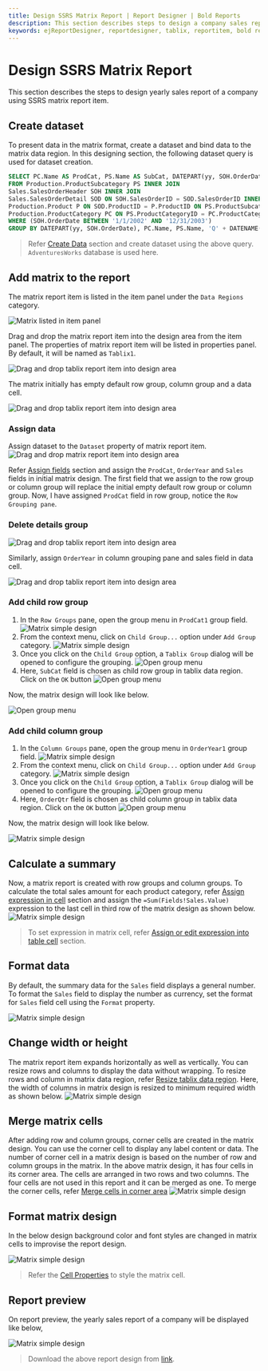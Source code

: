 ```yaml
---
title: Design SSRS Matrix Report | Report Designer | Bold Reports
description: This section describes steps to design a company sales report using matrix report item in Bold Report Designer
keywords: ejReportDesigner, reportdesigner, tablix, reportitem, bold reports, documentation, help, ej, user guide, demo, samples, bold reports, bold reporting
---
```


# Design SSRS Matrix Report

This section describes the steps to design yearly sales report of a company using SSRS matrix report item.

## Create dataset

To present data in the matrix format, create a dataset and bind data to the matrix data region. In this designing section, the following dataset query is used for dataset creation.

```sql
SELECT PC.Name AS ProdCat, PS.Name AS SubCat, DATEPART(yy, SOH.OrderDate) AS OrderYear, 'Q' + DATENAME(qq, SOH.OrderDate) AS OrderQtr,SUM(SOD.UnitPrice * SOD.OrderQty) AS Sales
FROM Production.ProductSubcategory PS INNER JOIN
Sales.SalesOrderHeader SOH INNER JOIN
Sales.SalesOrderDetail SOD ON SOH.SalesOrderID = SOD.SalesOrderID INNER JOIN
Production.Product P ON SOD.ProductID = P.ProductID ON PS.ProductSubcategoryID = P.ProductSubcategoryID INNER JOIN
Production.ProductCategory PC ON PS.ProductCategoryID = PC.ProductCategoryID
WHERE (SOH.OrderDate BETWEEN '1/1/2002' AND '12/31/2003')
GROUP BY DATEPART(yy, SOH.OrderDate), PC.Name, PS.Name, 'Q' + DATENAME(qq, SOH.OrderDate), PS.ProductSubcategoryID
```

> Refer [Create Data](./../../../manage-data/dataset/create-an-embedded-dataset/#create-an-embedded-dataset) section and create dataset using the above query. `AdventuresWorks` database is used here.

## Add matrix to the report

The matrix report item is listed in the item panel under the `Data Regions` category.

![Matrix listed in item panel](/static/assets/on-premise/images/report-designer/report-items/matrix/item-panel-view.png '#width=230px')

Drag and drop the matrix report item into the design area from the item panel. The properties of matrix report item will be listed in properties panel. By default, it will be named as `Tablix1`.

![Drag and drop tablix report item into design area](/static/assets/on-premise/images/report-designer/report-items/matrix/drag-and-drop-matrix.png '#width=255px')

The matrix initially has empty default row group, column group and a data cell.

![Drag and drop tablix report item into design area](/static/assets/on-premise/images/report-designer/report-items/matrix/initial-matrix-structure.png '#width=410px')

### Assign data

Assign dataset to the `Dataset` property of matrix report item.
![Drag and drop matrix report item into design area](/static/assets/on-premise/images/report-designer/report-items/matrix/assign-data.png '#width=385px')

Refer [Assign fields](./../../../report-items/tablix/assign-data-to-tablix-data-region/) section and assign the `ProdCat`, `OrderYear` and `Sales` fields in  initial matrix design.
The first field that we assign to the row group or column group will replace the initial empty default row group or column group. Now, I have assigned `ProdCat` field in row group, notice the `Row Grouping pane`.

### Delete details group

![Drag and drop tablix report item into design area](/static/assets/on-premise/images/report-designer/report-items/matrix/default-group-replace.png '#width=395px')

Similarly, assign `OrderYear` in column grouping pane and sales field in data cell.

![Drag and drop tablix report item into design area](/static/assets/on-premise/images/report-designer/report-items/matrix/assign-initial-fields.png '#width=395px')

### Add child row group

1. In the `Row Groups` pane, open the group menu in `ProdCat1` group field.
   ![Matrix simple design](/static/assets/on-premise/images/report-designer/report-items/matrix/open-group-menu-to-add-child-group.png '#width=395px')
2. From the context menu, click on `Child Group...` option under `Add Group` category.
   ![Matrix simple design](/static/assets/on-premise/images/report-designer/report-items/matrix/child-row-group.png '#width=395px')
3. Once you click on the `Child Group` option, a `Tablix Group` dialog will be opened to configure the grouping.
   ![Open group menu](/static/assets/on-premise/images/report-designer/report-items/matrix/tablix-group-dialog.png '#width=395px')
4. Here, `SubCat` field is chosen as child row group in tablix data region. Click on the `OK` button
   ![Open group menu](/static/assets/on-premise/images/report-designer/report-items/matrix/select-child-row-group.png '#width=395px')

Now, the matrix design will look like below.

![Open group menu](/static/assets/on-premise/images/report-designer/report-items/matrix/child-row-group-output.png '#width=410px')

### Add child column group

1. In the `Column Groups` pane, open the group menu in `OrderYear1` group field.
   ![Matrix simple design](/static/assets/on-premise/images/report-designer/report-items/matrix/open-group-menu-to-add-column-child-group.png '#width=395px')
2. From the context menu, click on `Child Group...` option under `Add Group` category.
   ![Matrix simple design](/static/assets/on-premise/images/report-designer/report-items/matrix/choose-child-group-option.png '#width=395px')
3. Once you click on the `Child Group` option, a `Tablix Group` dialog will be opened to configure the grouping.
   ![Open group menu](/static/assets/on-premise/images/report-designer/report-items/matrix/tablix-group-dialog.png '#width=395px')
4. Here, `OrderQtr` field is chosen as child column group in tablix data region. Click on the `OK` button
   ![Open group menu](/static/assets/on-premise/images/report-designer/report-items/matrix/choose-child-group-field.png '#width=395px')

Now, the matrix design will look like below.

![Matrix simple design](/static/assets/on-premise/images/report-designer/report-items/matrix/add-child-column-group-output.png '#width=410px')

## Calculate a summary

Now, a matrix report is created with row groups and column groups. To calculate the total sales amount for each product category, refer [Assign expression in cell](./../../../report-items/tablix/assign-data-to-tablix-data-region/#assign-or-edit-expression-into-table-cell) section and assign the `=Sum(Fields!Sales.Value)` expression to the last cell in third row of the matrix design as shown below.
![Matrix simple design](/static/assets/on-premise/images/report-designer/report-items/matrix/calculate-fields.png '#width=410px')

> To set expression in matrix cell, refer [Assign or edit expression into table cell](./../../../report-items/tablix/assign-data-to-tablix-data-region/#assign-or-edit-expression-into-table-cell) section.

## Format data

By default, the summary data for the `Sales` field displays a general number. To format the `Sales` field to display the number as currency, set the format for `Sales` field cell using the `Format` property.

![Matrix simple design](/static/assets/on-premise/images/report-designer/report-items/matrix/format-data.png '#width=455px')

## Change width or height

The matrix report item expands horizontally as well as vertically. You can resize rows and columns to display the data without wrapping. To resize rows and column in matrix data region, refer [Resize tablix data region](./../../../report-items/tablix/resize-tablix-data-region/). Here, the width of columns in matrix design is resized to minimum required width as shown below.
![Matrix simple design](/static/assets/on-premise/images/report-designer/report-items/matrix/resize-output.png '#width=385px')

## Merge matrix cells

After adding row and column groups, corner cells are created in the matrix design. You can use the corner cell to display any label content or data. The number of corner cell in a matrix design is based on the number of row and column groups in the matrix. In the above matrix design, it has four cells in its corner area. The cells are arranged in two rows and two columns. The four cells are not used in this report and it can be merged as one. To merge the corner cells, refer [Merge cells in corner area](./../../../report-items/tablix/merge-cells-in-tablix-data-region/#corner-area)
![Matrix simple design](/static/assets/on-premise/images/report-designer/report-items/matrix/merge-corner-cell.png '#width=385px')

## Format matrix design

In the below design background color and font styles are changed in matrix cells to improvise the report design.

![Matrix simple design](/static/assets/on-premise/images/report-designer/report-items/matrix/format-matrix-report.png '#width=385px')

> Refer the [Cell Properties](./../../../report-items/tablix/cell-properties/#cell-properties) to style the matrix cell.

## Report preview

On report preview, the yearly sales report of a company will be displayed like below,

![Matrix simple design](/static/assets/on-premise/images/report-designer/report-items/matrix/matrix-design-preview.png)

> Download the above report design from [link](https://github.com/boldreports/resources/tree/master/docs/report-designer/matrix/design-ssrs-matrix-report.rdl).